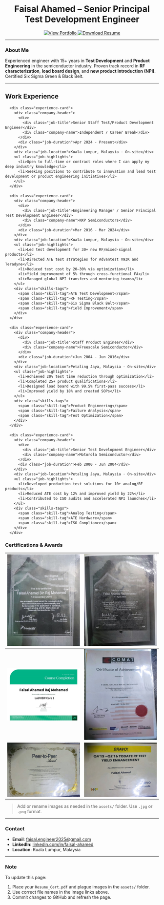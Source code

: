 
<h1 align="center">Faisal Ahamed – Senior Principal Test Development Engineer</h1>

<p align="center">
  <a href="https://faisalahamed2025.github.io/Faisal_Portfolio/" target="_blank">
    <img src="https://img.shields.io/badge/View-Portfolio-blue?style=for-the-badge" alt="View Portfolio" />
  </a>
  <a href="assets/Resume_Cert.pdf" download>
    <img src="https://img.shields.io/badge/Download-Resume-orange?style=for-the-badge" alt="Download Resume" />
  </a>
</p>

---

### About Me

Experienced engineer with 15+ years in **Test Development** and **Product Engineering** in the semiconductor industry. Proven track record in **RF characterization**, **load board design**, and **new product introduction (NPI)**. Certified Six Sigma Green & Black Belt.

---
 <div class="container">
    <h2>Work Experience</h2>
    <div class="timeline">

      <div class="experience-card">
        <div class="company-header">
          <div>
            <div class="job-title">Senior Staff Test/Product Development Engineer</div>
            <div class="company-name">Independent / Career Break</div>
          </div>
          <div class="job-duration">Apr 2024 - Present</div>
        </div>
        <div class="job-location">Kuala Lumpur, Malaysia · On-site</div>
        <ul class="job-highlights">
          <li>Open to full-time or contract roles where I can apply my deep industry knowledge</li>
          <li>Seeking positions to contribute to innovation and lead test development or product engineering initiatives</li>
        </ul>
      </div>

      <div class="experience-card">
        <div class="company-header">
          <div>
            <div class="job-title">Engineering Manager / Senior Principal Test Development Engineer</div>
            <div class="company-name">NXP Semiconductors</div>
          </div>
          <div class="job-duration">Mar 2016 - Mar 2024</div>
        </div>
        <div class="job-location">Kuala Lumpur, Malaysia · On-site</div>
        <ul class="job-highlights">
          <li>Led test development for 30+ new RF/mixed-signal products</li>
          <li>Directed ATE test strategies for Advantest V93K and Teradyne</li>
          <li>Reduced test cost by 20–30% via optimization</li>
          <li>Yield improvement of 5% through cross-functional FA</li>
          <li>Managed global NPI transfers and mentoring teams</li>
        </ul>
        <div class="skills-tags">
          <span class="skill-tag">ATE Test Development</span>
          <span class="skill-tag">RF Testing</span>
          <span class="skill-tag">Six Sigma Black Belt</span>
          <span class="skill-tag">Yield Improvement</span>
        </div>
      </div>

      <div class="experience-card">
        <div class="company-header">
          <div>
            <div class="job-title">Staff Product Engineer</div>
            <div class="company-name">Freescale Semiconductor</div>
          </div>
          <div class="job-duration">Jun 2004 - Jun 2016</div>
        </div>
        <div class="job-location">Petaling Jaya, Malaysia · On-site</div>
        <ul class="job-highlights">
          <li>Achieved 20% test time reduction through optimization</li>
          <li>Completed 25+ product qualifications</li>
          <li>Designed load board with 99.5% first-pass success</li>
          <li>Improved yield by 18% and created SOPs</li>
        </ul>
        <div class="skills-tags">
          <span class="skill-tag">Product Engineering</span>
          <span class="skill-tag">Failure Analysis</span>
          <span class="skill-tag">Test Optimization</span>
        </div>
      </div>

      <div class="experience-card">
        <div class="company-header">
          <div>
            <div class="job-title">Senior Test Development Engineer</div>
            <div class="company-name">Motorola Semiconductor</div>
          </div>
          <div class="job-duration">Feb 2000 - Jun 2004</div>
        </div>
        <div class="job-location">Petaling Jaya, Malaysia · On-site</div>
        <ul class="job-highlights">
          <li>Developed production test solutions for 10+ analog/RF products</li>
          <li>Reduced ATE cost by 12% and improved yield by 22%</li>
          <li>Contributed to ISO audits and accelerated NPI launches</li>
        </ul>
        <div class="skills-tags">
          <span class="skill-tag">Analog Testing</span>
          <span class="skill-tag">ATE Hardware</span>
          <span class="skill-tag">ISO Compliance</span>
        </div>
      </div>


### Certifications & Awards

| ![Cert 1](assets/plague1.jpg) | ![Cert 2](assets/plague2.jpg) |
|-------------------------------|-------------------------------|
| ![Cert 3](assets/plague3.jpg) | ![Cert 4](assets/plague4.jpg) |
| ![Cert 5](assets/plague5.jpg) | ![Cert 6](assets/plague6.jpg) |

> Add or rename images as needed in the `assets/` folder. Use `.jpg` or `.png` format.

---

### Contact

- **Email**: faisal.engineer2025@gmail.com  
- **LinkedIn**: [linkedin.com/in/faisal-ahamed](https://www.linkedin.com/in/faisal-ahamed)  
- **Location**: Kuala Lumpur, Malaysia

---

### Note

To update this page:
1. Place your `Resume_Cert.pdf` and plague images in the `assets/` folder.
2. Use correct file names in the image links above.
3. Commit changes to GitHub and refresh the page.
